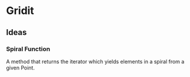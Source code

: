 # Gridit

## Ideas
### Spiral Function
A method that returns the iterator which yields elements in a spiral from a  given Point.
